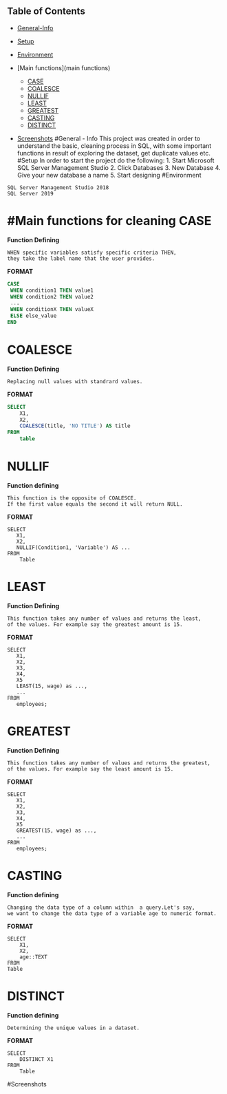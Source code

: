 ## Table of Contents
* [General-Info](general-info)
* [Setup](setup)
* [Environment](environment)
* [Main functions](main functions)
    * [CASE](case)
    * [COALESCE](coalesce)
    * [NULLIF](nullif)
    * [LEAST](least)
    * [GREATEST](greatest)
    * [CASTING](casting)
    * [DISTINCT](distinct)
    
* [Screenshots](screenshots)
#General - Info 
    This project was created in order to understand the basic,
    cleaning process in SQL, with some important functions in result of exploring the dataset,
    get duplicate values etc.
#Setup
    In order to start the project do the following:
       1. Start Microsoft SQL Server Management Studio
       2. Click Databases
       3. New Database 
       4. Give your new database a name 
       5. Start designing
#Environment
```
SQL Server Management Studio 2018
SQL Server 2019
```
#Main functions for cleaning
CASE
= 
  **Function Defining**
    
    WHEN specific variables satisfy specific criteria THEN,  
    they take the label name that the user provides.
    
   **FORMAT**
   ```SQL
CASE
    WHEN condition1 THEN value1
    WHEN condition2 THEN value2
    ...
    WHEN conditionX THEN valueX
    ELSE else_value
END
```
COALESCE
=
  **Function Defining**
    
    Replacing null values with standrard values.
  
 
**FORMAT**
```SQL
SELECT
    X1,
    X2,
    COALESCE(title, 'NO TITLE') AS title
FROM
    table
```

NULLIF
=
   **Function defining**
    
    This function is the opposite of COALESCE.
    If the first value equals the second it will return NULL. 
  **FORMAT**
  
    SELECT
       X1,
       X2,
       NULLIF(Condition1, 'Variable') AS ...
    FROM
        Table

LEAST
=
  **Function Defining**
    
    This function takes any number of values and returns the least,
    of the values. For example say the greatest amount is 15.
    
   **FORMAT**
    
    SELECT
       X1,
       X2,
       X3,
       X4,
       X5
       LEAST(15, wage) as ...,
       ...
    FROM
       employees;
  
   
GREATEST     
=   
**Function Defining**
    
    This function takes any number of values and returns the greatest,
    of the values. For example say the least amount is 15.
    
   **FORMAT**
    
    SELECT
       X1,
       X2,
       X3,
       X4,
       X5
       GREATEST(15, wage) as ...,
       ...
    FROM
       employees;
       
CASTING
=
**Function defining**
    
    Changing the data type of a column within  a query.Let's say,
    we want to change the data type of a variable age to numeric format.
    
**FORMAT**
    
    SELECT
        X1,
        X2,
        age::TEXT
    FROM
    Table
       
DISTINCT
=
**Function defining**
    
    Determining the unique values in a dataset.
    
**FORMAT**    
    
    SELECT
        DISTINCT X1
    FROM
        Table
#Screenshots
